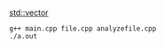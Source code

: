 [std::vector](https://en.cppreference.com/w/cpp/container/vector.html)

```
g++ main.cpp file.cpp analyzefile.cpp
./a.out
```

